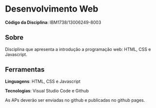 # Desenvolvimento Web

**Código da Disciplina**: IBM1738/13006249-8003

## Sobre

Disciplina que apresenta a introdução a programação web: HTML, CSS e Javascript.

## Ferramentas

**Linguagens**: HTML, CSS e Javascript

**Tecnologias**: Visual Studio Code e Github

As APs deverão ser enviadas no github e publicadas no github pages.
